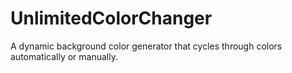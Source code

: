# UnlimitedColorChanger
A dynamic background color generator that cycles through colors automatically or manually.
